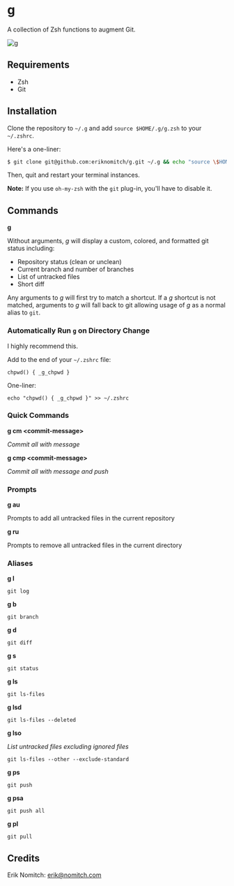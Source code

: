 # g
A collection of Zsh functions to augment Git.

![g](https://raw.github.com/eriknomitch/g/master/misc/g.png)

## Requirements
* Zsh
* Git

## Installation

Clone the repository to `~/.g` and add `source $HOME/.g/g.zsh` to your `~/.zshrc`.

Here's a one-liner:

```Bash
$ git clone git@github.com:eriknomitch/g.git ~/.g && echo "source \$HOME/.g/g.zsh" >> ~/.zshrc
```

Then, quit and restart your terminal instances.

**Note:** If you use `oh-my-zsh` with the `git` plug-in, you'll have to disable it.

## Commands

**g**

Without arguments, *g* will display a custom, colored, and formatted git status including:

* Repository status (clean or unclean)
* Current branch and number of branches
* List of untracked files
* Short diff

Any arguments to *g* will first try to match a shortcut.  If a *g* shortcut is not matched, arguments to *g* will fall back to git allowing usage of *g* as a normal alias to `git`.

### Automatically Run `g` on Directory Change

I highly recommend this.

Add to the end of your `~/.zshrc` file:

```Shell
chpwd() { _g_chpwd }
```

One-liner:

```Shell
echo "chpwd() { _g_chpwd }" >> ~/.zshrc
```

### Quick Commands

**g cm \<commit-message\>**

*Commit all with message*

**g cmp \<commit-message\>**

*Commit all with message and push*

### Prompts

**g au**

Prompts to add all untracked files in the current repository

**g ru**

Prompts to remove all untracked files in the current directory

### Aliases

**g l**

`git log`

**g b**

`git branch`

**g d**

`git diff`

**g s**

`git status`

**g ls**

`git ls-files`

**g lsd**

`git ls-files --deleted`

**g lso**

*List untracked files excluding ignored files*

`git ls-files --other --exclude-standard`

**g ps**

`git push`

**g psa**

`git push all`

**g pl**

`git pull`

Credits
-------
Erik Nomitch: erik@nomitch.com
